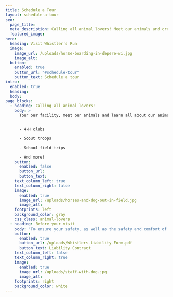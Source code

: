 ```yaml
---
title: Schedule a Tour
layout: schedule-a-tour
seo:
  page_title:
  meta_description: Calling all animal lovers! Meet our animals and create a meaningful, educational experience for your group with a private tour of Whistler’s Run.
  featured_image:
hero:
  heading: Visit Whistler’s Run
  image:
    image_url: /uploads/horse-boarding-in-depere-wi.jpg
    image_alt:
  button:
    enabled: true
    button_url: "#schedule-tour"
    button_text: Schedule a tour
intro:
  enabled: true
  heading:
  body:
page_blocks:
  - heading: Calling all animal lovers!
    body: >
      Tour our facility, meet our animals and learn all about our animal advocacy and rescue efforts here at Whistler’s Run. Our engaging, educational tours are perfect for small groups, including: 


      - 4-H clubs

      - Scout troops

      - School field trips

      - And more!
    button:
      enabled: false
      button_url:
      button_text:
    text_column_left: true
    text_column_right: false
    image:
      enabled: true
      image_url: /uploads/horses-and-dog-out-in-field.jpg
      image_alt:
    footprints: left
    background_color: gray
    css_class: animal-lovers
  - heading: Before your visit
    body: "To ensure your safety, as well as the safety and comfort of our animals, visitors must submit the following liability contract prior to arriving at Whistler’s Run."
    button:
      enabled: true
      button_url: /uploads/Whistlers-Liability-Form.pdf
      button_text: Liability Contract
    text_column_left: false
    text_column_right: true
    image:
      enabled: true
      image_url: /uploads/staff-with-dog.jpg
      image_alt:
    footprints: right
    background_color: white
---
```

